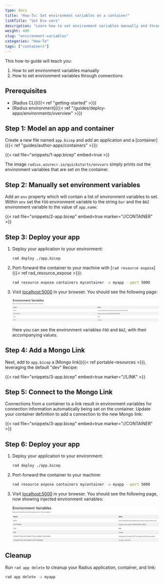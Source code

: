 ```yaml
---
type: docs
title: "How-To: Set environment variables on a container"
linkTitle: "Set Env vars"
description: "Learn how to set environment variables manually and through connections"
weight: 400
slug: "environment-variables"
categories: "How-To"
tags: ["containers"]
---
```


This how-to guide will teach you:

1. How to set environment variables manually
1. How to set environment variables through connections

## Prerequisites

- [Radius CLI]({{< ref "getting-started" >}})
- [Radius environment]({{< ref "/guides/deploy-apps/environments/overview" >}})

## Step 1: Model an app and container

Create a new file named `app.bicep` and add an application and a [container]({{< ref "guides/author-apps/containers" >}}):

{{< rad file="snippets/1-app.bicep" embed=true >}}

The image `radius.azurecr.io/quickstarts/envvars` simply prints out the environment variables that are set on the container.

## Step 2: Manually set environment variables

Add an `env` property which will contain a list of environment variables to set. Within `env` set the `FOO` environment variable to the string `bar` and the `BAZ` environment variable to the value of `app.name`:
   
{{< rad file="snippets/2-app.bicep" embed=true marker="//CONTAINER" >}}

## Step 3: Deploy your app

1. Deploy your application to your environment:

   ```bash
   rad deploy ./app.bicep
   ```
1. Port-forward the container to your machine with [`rad resource expose`]({{< ref rad_resource_expose >}}):

    ```bash
    rad resource expose containers mycontainer -a myapp --port 5000
    ```
1. Visit [localhost:5000](http://localhost:5000) in your browser. You should see the following page:

   <img src="screenshot.jpg" alt="Screenshot of the app printing the environment variables" width=1000px />

   Here you can see the environment variables `FOO` and `BAZ`, with their accompanying values.

## Step 4: Add a Mongo Link

Next, add to `app.bicep` a [Mongo link]({{< ref portable-resources >}}), leveraging the default "dev" Recipe:

{{< rad file="snippets/3-app.bicep" embed=true marker="//LINK" >}}

## Step 5: Connect to the Mongo Link

Connections from a container to a link result in environment variables for connection information automatically being set on the container. Update your container definition to add a connection to the new Mongo link:

{{< rad file="snippets/3-app.bicep" embed=true marker="//CONTAINER" >}}

## Step 6: Deploy your app

1. Deploy your application to your environment:

   ```bash
   rad deploy ./app.bicep
   ```
1. Port-forward the container to your machine:

    ```bash
    rad resource expose containers mycontainer -a myapp --port 5000
    ```
1. Visit [localhost:5000](http://localhost:5000) in your browser. You should see the following page, now showing injected environment variables:

   <img src="screenshot-all.jpg" alt="Screenshot of the app printing all the environment variables" width=1000px />

## Cleanup

Run `rad app delete` to cleanup your Radius application, container, and link:

```bash
rad app delete -a myapp
```
